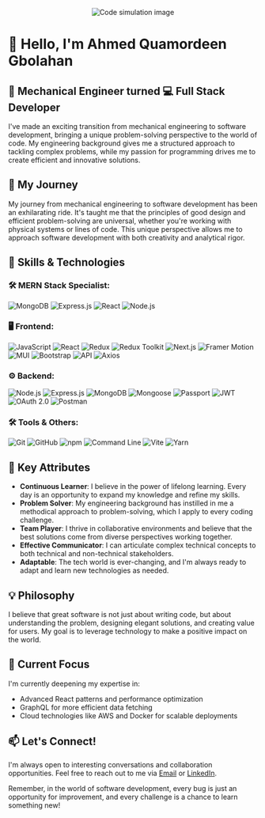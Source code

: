 <p align="center">
  <img src="https://res.cloudinary.com/dirwr8cde/image/upload/v1721833428/code_n91uix.jpg" alt="Code simulation image">
</p>

# 👋 Hello, I'm Ahmed Quamordeen Gbolahan

## 🔧 Mechanical Engineer turned 💻 Full Stack Developer

I've made an exciting transition from mechanical engineering to software development, bringing a unique problem-solving perspective to the world of code. My engineering background gives me a structured approach to tackling complex problems, while my passion for programming drives me to create efficient and innovative solutions.

## 🚀 My Journey

My journey from mechanical engineering to software development has been an exhilarating ride. It's taught me that the principles of good design and efficient problem-solving are universal, whether you're working with physical systems or lines of code. This unique perspective allows me to approach software development with both creativity and analytical rigor.

## 💼 Skills & Technologies

### 🛠️ MERN Stack Specialist:
![MongoDB](https://img.shields.io/badge/-MongoDB-47A248?style=flat-square&logo=mongodb&logoColor=white)
![Express.js](https://img.shields.io/badge/-Express.js-000000?style=flat-square&logo=express&logoColor=white)
![React](https://img.shields.io/badge/-React-61DAFB?style=flat-square&logo=react&logoColor=black)
![Node.js](https://img.shields.io/badge/-Node.js-339933?style=flat-square&logo=node.js&logoColor=white)

### 🖥️ Frontend:
![JavaScript](https://img.shields.io/badge/-JavaScript-F7DF1E?style=flat-square&logo=javascript&logoColor=black)
![React](https://img.shields.io/badge/-React-61DAFB?style=flat-square&logo=react&logoColor=black)
![Redux](https://img.shields.io/badge/-Redux-764ABC?style=flat-square&logo=redux&logoColor=white)
![Redux Toolkit](https://img.shields.io/badge/-Redux_Toolkit-764ABC?style=flat-square&logo=redux&logoColor=white)
![Next.js](https://img.shields.io/badge/-Next.js-000000?style=flat-square&logo=next.js&logoColor=white)
![Framer Motion](https://img.shields.io/badge/Framer_Motion-black?style=for-the-badge&logo=framer&logoColor=blue)
![MUI](https://img.shields.io/badge/MUI-%230081CB.svg?style=for-the-badge&logo=mui&logoColor=white)
![Bootstrap](https://img.shields.io/badge/bootstrap-%23563D7C.svg?style=for-the-badge&logo=bootstrap&logoColor=white)
![API](https://img.shields.io/badge/API-REST-orange?style=for-the-badge)
![Axios](https://img.shields.io/badge/Axios-5A29E4?style=for-the-badge&logo=axios&logoColor=white)

### ⚙️ Backend:
![Node.js](https://img.shields.io/badge/-Node.js-339933?style=flat-square&logo=node.js&logoColor=white)
![Express.js](https://img.shields.io/badge/-Express.js-000000?style=flat-square&logo=express&logoColor=white)
![MongoDB](https://img.shields.io/badge/-MongoDB-47A248?style=flat-square&logo=mongodb&logoColor=white)
![Mongoose](https://img.shields.io/badge/Mongoose-880000?style=for-the-badge&logo=mongoose&logoColor=white)
![Passport](https://img.shields.io/badge/Passport-34E27A?style=for-the-badge&logo=passport&logoColor=white)
![JWT](https://img.shields.io/badge/JWT-black?style=for-the-badge&logo=JSON%20web%20tokens)
![OAuth 2.0](https://img.shields.io/badge/OAuth_2.0-43853D?style=for-the-badge&logo=OAuth&logoColor=white)
![Postman](https://img.shields.io/badge/Postman-FF6C37?style=for-the-badge&logo=postman&logoColor=white)

### 🛠️ Tools & Others:
![Git](https://img.shields.io/badge/-Git-F05032?style=flat-square&logo=git&logoColor=white)
![GitHub](https://img.shields.io/badge/-GitHub-181717?style=flat-square&logo=github&logoColor=white)
![npm](https://img.shields.io/badge/-npm-CB3837?style=flat-square&logo=npm&logoColor=white)
![Command Line](https://img.shields.io/badge/-CLI-4EAA25?style=flat-square&logo=gnu-bash&logoColor=white)
![Vite](https://img.shields.io/badge/vite-%23646CFF.svg?style=for-the-badge&logo=vite&logoColor=white)
![Yarn](https://img.shields.io/badge/yarn-%232C8EBB.svg?style=for-the-badge&logo=yarn&logoColor=white)

## 🌟 Key Attributes

- **Continuous Learner**: I believe in the power of lifelong learning. Every day is an opportunity to expand my knowledge and refine my skills.
- **Problem Solver**: My engineering background has instilled in me a methodical approach to problem-solving, which I apply to every coding challenge.
- **Team Player**: I thrive in collaborative environments and believe that the best solutions come from diverse perspectives working together.
- **Effective Communicator**: I can articulate complex technical concepts to both technical and non-technical stakeholders.
- **Adaptable**: The tech world is ever-changing, and I'm always ready to adapt and learn new technologies as needed.

## 💡 Philosophy

I believe that great software is not just about writing code, but about understanding the problem, designing elegant solutions, and creating value for users. My goal is to leverage technology to make a positive impact on the world.

## 🌱 Current Focus

I'm currently deepening my expertise in:
- Advanced React patterns and performance optimization
- GraphQL for more efficient data fetching
- Cloud technologies like AWS and Docker for scalable deployments

## 📫 Let's Connect!

I'm always open to interesting conversations and collaboration opportunities. Feel free to reach out to me via  [Email](mailto:gbolahanahmed1@gmail.com) or [LinkedIn](https://www.linkedin.com/in/quamordeen-ahmed-c1303).

Remember, in the world of software development, every bug is just an opportunity for improvement, and every challenge is a chance to learn something new!
